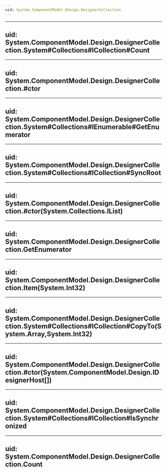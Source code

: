```yaml
---
uid: System.ComponentModel.Design.DesignerCollection
---
```


---
uid: System.ComponentModel.Design.DesignerCollection.System#Collections#ICollection#Count
---

---
uid: System.ComponentModel.Design.DesignerCollection.#ctor
---

---
uid: System.ComponentModel.Design.DesignerCollection.System#Collections#IEnumerable#GetEnumerator
---

---
uid: System.ComponentModel.Design.DesignerCollection.System#Collections#ICollection#SyncRoot
---

---
uid: System.ComponentModel.Design.DesignerCollection.#ctor(System.Collections.IList)
---

---
uid: System.ComponentModel.Design.DesignerCollection.GetEnumerator
---

---
uid: System.ComponentModel.Design.DesignerCollection.Item(System.Int32)
---

---
uid: System.ComponentModel.Design.DesignerCollection.System#Collections#ICollection#CopyTo(System.Array,System.Int32)
---

---
uid: System.ComponentModel.Design.DesignerCollection.#ctor(System.ComponentModel.Design.IDesignerHost[])
---

---
uid: System.ComponentModel.Design.DesignerCollection.System#Collections#ICollection#IsSynchronized
---

---
uid: System.ComponentModel.Design.DesignerCollection.Count
---

